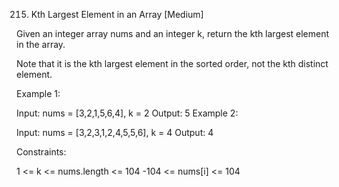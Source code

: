 215. Kth Largest Element in an Array [Medium]

Given an integer array nums and an integer k, return the kth largest element in the array.

Note that it is the kth largest element in the sorted order, not the kth distinct element.

Example 1:

Input: nums = [3,2,1,5,6,4], k = 2
Output: 5
Example 2:

Input: nums = [3,2,3,1,2,4,5,5,6], k = 4
Output: 4

Constraints:

1 <= k <= nums.length <= 104
-104 <= nums[i] <= 104
